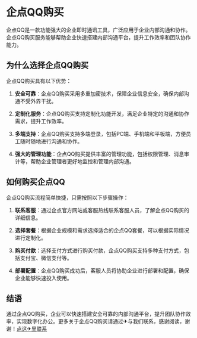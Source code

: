 # 企点QQ购买

企点QQ是一款功能强大的企业即时通讯工具，广泛应用于企业内部沟通和协作。企点QQ购买服务能够帮助企业快速搭建内部沟通平台，提升工作效率和团队协作能力。

## 为什么选择企点QQ购买

企点QQ购买具有以下优势：

1. **安全可靠**：企点QQ购买采用多重加密技术，保障企业信息安全，确保内部沟通不受外界干扰。

2. **定制化服务**：企点QQ购买支持定制化功能开发，满足企业特定的沟通和协作需求，提升工作效率。

3. **多端支持**：企点QQ购买支持多端登录，包括PC端、手机端和平板端，方便员工随时随地进行沟通和协作。

4. **强大的管理功能**：企点QQ购买提供丰富的管理功能，包括权限管理、消息审计等，帮助企业管理者更好地监控和管理内部沟通。

## 如何购买企点QQ

企点QQ购买流程简单快捷，只需按照以下步骤操作：

1. **联系客服**：通过企点官方网站或客服热线联系客服人员，了解企点QQ购买的详细信息。

2. **选择套餐**：根据企业规模和需求选择适合的企点QQ套餐，可以根据实际情况进行定制化。

3. **购买付款**：选择支付方式进行购买付款，企点QQ购买支持多种支付方式，包括支付宝、微信支付等。

4. **部署配置**：企点QQ购买成功后，客服人员将协助企业进行部署和配置，确保企业能够快速投入使用。

## 结语

通过企点QQ购买，企业可以快速搭建安全可靠的内部沟通平台，提升团队协作效率，实现数字化办公。更多关于企点QQ购买请通过✈与我们联系，感谢阅读，谢谢！[点这✈里联系](https://1.k02.cc)